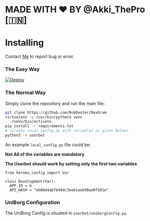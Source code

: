 # MADE WITH ❤ BY @Akki_ThePro [🇮🇳]
# Installing
Contact [Me](https://telegram.dog/Akki_ThePro) to report bug or error.
### The Easy Way

[![Deploy](https://www.herokucdn.com/deploy/button.svg)](https://dashboard.heroku.com/new?button-url=https%3A%2F%2Fgithub.com%2FAkshat7678%2FDexGram&template=https%3A%2F%2Fgithub.com%2FAkshat7678%2FDexGram)

### The Normal Way

Simply clone the repository and run the main file:
```sh
git clone https://github.com/NubDexter/DexGram
virtualenv -p /usr/bin/python3 venv
. ./venv/bin/activate
pip install -r requirements.txt
# <Create local_config.py with variables as given below>
python3 -m userbot
```

An example `local_config.py` file could be:

**Not All of the variables are mandatory**

__The Userbot should work by setting only the first two variables__

```python3
from heroku_config import Var

class Development(Var):
  APP_ID = 6
  API_HASH = "eb06d4abfb49dc3eeb1aeb98ae0f581e"
```

### UniBorg Configuration

The UniBorg Config is situated in `userbot/uniborgConfig.py`.

